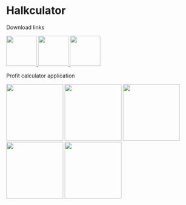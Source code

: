 # Halkculator
Download links


<p align="left">
  <a href="https://play.google.com/store/apps/details?id=com.berkayozdemir.yaplist">
    <img src="https://github.com/ozdemirberkay/yaplist/assets/55758394/8c655b41-32a7-487b-a2aa-63f2972a37a4" width="80" />
  </a>
  <a href="https://appgallery.huawei.com/app/C110560271">
    <img src="https://github.com/ozdemirberkay/yaplist/assets/55758394/d60c7a76-f4d6-471e-9f62-0a0ae4b8345a" width="80" />
  </a>
  <a href="https://global.app.mi.com/details?lo=ID&id=com.berkayozdemir.yaplist">
    <img src="https://github.com/ozdemirberkay/yaplist/assets/55758394/cd4c7abf-d4e9-4d04-a5cd-c5c10e6e8872" width="80" />
  </a>
</p>


Profit calculator application

<p align="left">
  <img src="https://github.com/ozdemirberkay/halkculator/assets/55758394/b3eeae40-989b-4a05-a8e2-84987ae9f914" width="150" />
  <img src="https://github.com/ozdemirberkay/halkculator/assets/55758394/7ba0fd4a-92a0-4125-9800-bc13b34449ae" width="150" />
  <img src="https://github.com/ozdemirberkay/halkculator/assets/55758394/324b8680-9d1a-4939-9cc3-799e627864b6" width="150" />
  <img src="https://github.com/ozdemirberkay/halkculator/assets/55758394/12d06de6-74c5-4a5a-8fa3-2853781161e3" width="150" />
  <img src="https://github.com/ozdemirberkay/halkculator/assets/55758394/7ac6fe1a-3cd6-449e-8260-4a15f95dc3f1" width="150" />
</p>
